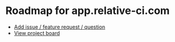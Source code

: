 # Roadmap for app.relative-ci.com

- [Add issue / feature request / question](https://github.com/relative-ci/roadmap/issues/new)
- [View project board](https://github.com/orgs/relative-ci/projects/3)
